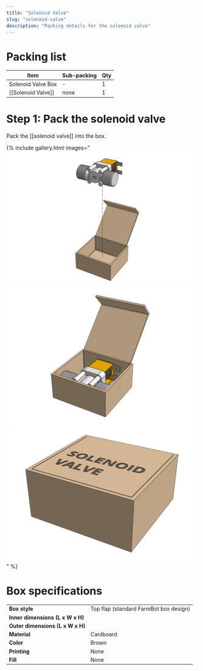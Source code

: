 ```yaml
---
title: "Solenoid Valve"
slug: "solenoid-valve"
description: "Packing details for the solenoid valve"
---
```


# Packing list

|Item|Sub-packing|Qty|
|----|-----------|---|
|Solenoid Valve Box|-|1
|[[Solenoid Valve]]|none|1

# Step 1: Pack the solenoid valve

Pack the [[solenoid valve]] into the box.

{% include gallery.html images="
![pack the solenoid valve](_images/solenoid_valve_packed_1.png)
![pack the solenoid valve](_images/solenoid_valve_packed_2.png)
![pack the solenoid valve](_images/solenoid_valve_packed_3.png)
" %}

# Box specifications

|                                |                              |
|--------------------------------|------------------------------|
|**Box style**                   |Top flap (standard FarmBot box design)
|**Inner dimensions (L x W x H)**|
|**Outer dimensions (L x W x H)**|
|**Material**                    |Cardboard
|**Color**                       |Brown
|**Printing**                    |None
|**Fill**                        |None

